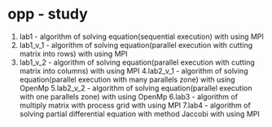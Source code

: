 # opp - study
1. lab1 - algorithm of solving equation(sequential execution) with using MPI 
2. lab1_v_1 - algorithm of solving equation(parallel execution with cutting matrix into rows) with using MPI
3. lab1_v_2 - algorithm of solving equation(parallel execution with cutting matrix into columns) with using MPI
4.lab2_v_1 - algorithm of solving equation(parallel execution with many parallels zone) with using OpenMp
5.lab2_v_2 - algorithm of solving equation(parallel execution with one parallels zone) with using OpenMp
6.lab3 - algorithm of multiply matrix with process grid with using MPI
7.lab4 - algorithm of solving partial differential equation with method Jaccobi with using MPI
